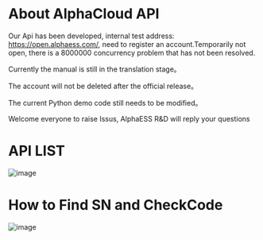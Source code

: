 # About AlphaCloud API

Our Api has been developed, internal test address: https://open.alphaess.com/, need to register an account.Temporarily not open, there is a 8000000 concurrency problem that has not been resolved.

Currently the manual is still in the translation stage。

The account will not be deleted after the official release。

The current Python demo code still needs to be modified。

Welcome everyone to raise Issus, AlphaESS R&D will reply your questions


 

# API LIST
![image](https://user-images.githubusercontent.com/117050711/219543876-09929ca3-6e80-4c38-a021-6b9c3224f5ff.png)


# How to Find SN and CheckCode

![image](https://user-images.githubusercontent.com/117050711/219544085-2f7eb69d-99b8-40f7-b72b-5b4eaa0f01a7.png)



